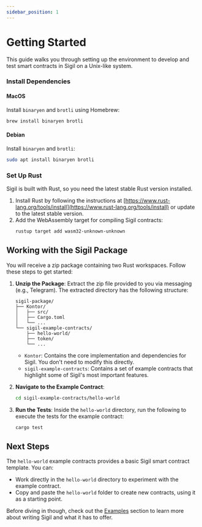 ```yaml
---
sidebar_position: 1
---
```


# Getting Started

This guide walks you through setting up the environment to develop and test smart contracts in Sigil on a Unix-like system.

### Install Dependencies

#### MacOS
Install `binaryen` and `brotli` using Homebrew:
```bash
brew install binaryen brotli
```

#### Debian
Install `binaryen` and `brotli`:
```bash
sudo apt install binaryen brotli
```

### Set Up Rust
Sigil is built with Rust, so you need the latest stable Rust version installed.

1. Install Rust by following the instructions at [https://www.rust-lang.org/tools/install](https://www.rust-lang.org/tools/install) or update to the latest stable version.
2. Add the WebAssembly target for compiling Sigil contracts:
   ```bash
   rustup target add wasm32-unknown-unknown
   ```

## Working with the Sigil Package
You will receive a zip package containing two Rust workspaces. Follow these steps to get started:

1. **Unzip the Package**: Extract the zip file provided to you via messaging (e.g., Telegram). The extracted directory has the following structure:
   ```
   sigil-package/
   ├── Kontor/
   │   ├── src/
   │   ├── Cargo.toml
   │   └── ...
   └── sigil-example-contracts/
       ├── hello-world/
       ├── token/
       └── ...
   ```
   - `Kontor`: Contains the core implementation and dependencies for Sigil. You don't need to modify this directly.
   - `sigil-example-contracts`: Contains a set of example contracts that highlight some of Sigil's most important features.

2. **Navigate to the Example Contract**:
   ```bash
   cd sigil-example-contracts/hello-world
   ```

3. **Run the Tests**:
   Inside the `hello-world` directory, run the following to execute the tests for the example contract:
   ```bash
   cargo test
   ```

## Next Steps
The `hello-world` example contracts provides a basic Sigil smart contract template. You can:
- Work directly in the `hello-world` directory to experiment with the example contract.
- Copy and paste the `hello-world` folder to create new contracts, using it as a starting point.

Before diving in though, check out the [Examples](./category/examples) section to learn more about writing Sigil and what it has to offer.

